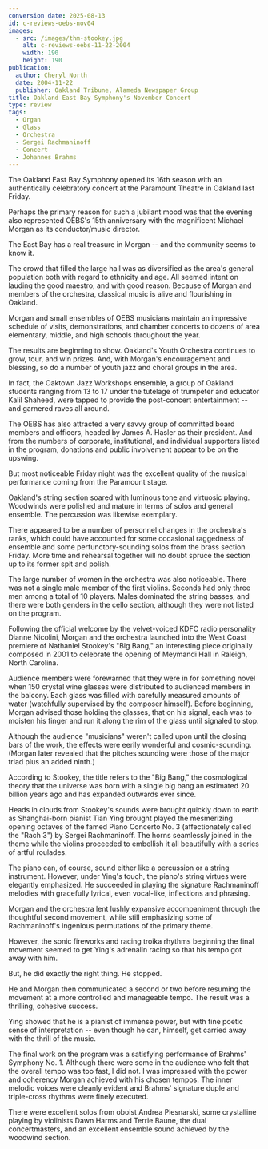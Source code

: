 ```yaml
---
conversion date: 2025-08-13
id: c-reviews-oebs-nov04
images:
  - src: /images/thm-stookey.jpg
    alt: c-reviews-oebs-11-22-2004
    width: 190
    height: 190
publication:
  author: Cheryl North
  date: 2004-11-22
  publisher: Oakland Tribune, Alameda Newspaper Group
title: Oakland East Bay Symphony's November Concert
type: review
tags:
  - Organ
  - Glass
  - Orchestra
  - Sergei Rachmaninoff
  - Concert
  - Johannes Brahms
---
```

The Oakland East Bay Symphony opened its 16th season with an authentically celebratory concert at the Paramount Theatre in Oakland last Friday.

Perhaps the primary reason for such a jubilant mood was that the evening also represented OEBS's 15th anniversary with the magnificent Michael Morgan as its conductor/music director.

The East Bay has a real treasure in Morgan -- and the community seems to know it.

The crowd that filled the large hall was as diversified as the area's general population both with regard to ethnicity and age. All seemed intent on lauding the good maestro, and with good reason. Because of Morgan and members of the orchestra, classical music is alive and flourishing in Oakland.

Morgan and small ensembles of OEBS musicians maintain an impressive schedule of visits, demonstrations, and chamber concerts to dozens of area elementary, middle, and high schools throughout the year.

The results are beginning to show. Oakland's Youth Orchestra continues to grow, tour, and win prizes. And, with Morgan's encouragement and blessing, so do a number of youth jazz and choral groups in the area.

In fact, the Oaktown Jazz Workshops ensemble, a group of Oakland students ranging from 13 to 17 under the tutelage of trumpeter and educator Kalil Shaheed, were tapped to provide the post-concert entertainment -- and garnered raves all around.

The OEBS has also attracted a very savvy group of committed board members and officers, headed by James A. Hasler as their president. And from the numbers of corporate, institutional, and individual supporters listed in the program, donations and public involvement appear to be on the upswing.

But most noticeable Friday night was the excellent quality of the musical performance coming from the Paramount stage.

Oakland's string section soared with luminous tone and virtuosic playing. Woodwinds were polished and mature in terms of solos and general ensemble. The percussion was likewise exemplary.

There appeared to be a number of personnel changes in the orchestra's ranks, which could have accounted for some occasional raggedness of ensemble and some perfunctory-sounding solos from the brass section Friday. More time and rehearsal together will no doubt spruce the section up to its former spit and polish.

The large number of women in the orchestra was also noticeable. There was not a single male member of the first violins. Seconds had only three men among a total of 10 players. Males dominated the string basses, and there were both genders in the cello section, although they were not listed on the program.

Following the official welcome by the velvet-voiced KDFC radio personality Dianne Nicolini, Morgan and the orchestra launched into the West Coast premiere of Nathaniel Stookey's "Big Bang," an interesting piece originally composed in 2001 to celebrate the opening of Meymandi Hall in Raleigh, North Carolina.

Audience members were forewarned that they were in for something novel when 150 crystal wine glasses were distributed to audienced members in the balcony. Each glass was filled with carefully measured amounts of water (watchfully supervised by the composer himself). Before beginning, Morgan advised those holding the glasses, that on his signal, each was to moisten his finger and run it along the rim of the glass until signaled to stop.

Although the audience "musicians" weren't called upon until the closing bars of the work, the effects were eerily wonderful and cosmic-sounding. (Morgan later revealed that the pitches sounding were those of the major triad plus an added ninth.)

According to Stookey, the title refers to the "Big Bang," the cosmological theory that the universe was born with a single big bang an estimated 20 billion years ago and has expanded outwards ever since.

Heads in clouds from Stookey's sounds were brought quickly down to earth as Shanghai-born pianist Tian Ying brought played the mesmerizing opening octaves of the famed Piano Concerto No. 3 (affectionately called the "Rach 3") by Sergei Rachmaninoff. The horns seamlessly joined in the theme while the violins proceeded to embellish it all beautifully with a series of artful roulades.

The piano can, of course, sound either like a percussion or a string instrument. However, under Ying's touch, the piano's string virtues were elegantly emphasized. He succeeded in playing the signature Rachmaninoff melodies with gracefully lyrical, even vocal-like, inflections and phrasing.

Morgan and the orchestra lent lushly expansive accompaniment through the thoughtful second movement, while still emphasizing some of Rachmaninoff's ingenious permutations of the primary theme.

However, the sonic fireworks and racing troika rhythms beginning the final movement seemed to get Ying's adrenalin racing so that his tempo got away with him.

But, he did exactly the right thing. He stopped.

He and Morgan then communicated a second or two before resuming the movement at a more controlled and manageable tempo. The result was a thrilling, cohesive success.

Ying showed that he is a pianist of immense power, but with fine poetic sense of interpretation -- even though he can, himself, get carried away with the thrill of the music.

The final work on the program was a satisfying performance of Brahms' Symphony No. 1. Although there were some in the audience who felt that the overall tempo was too fast, I did not. I was impressed with the power and coherency Morgan achieved with his chosen tempos. The inner melodic voices were cleanly evident and Brahms' signature duple and triple-cross rhythms were finely executed.

There were excellent solos from oboist Andrea Plesnarski, some crystalline playing by violinists Dawn Harms and Terrie Baune, the dual concertmasters, and an excellent ensemble sound achieved by the woodwind section.
